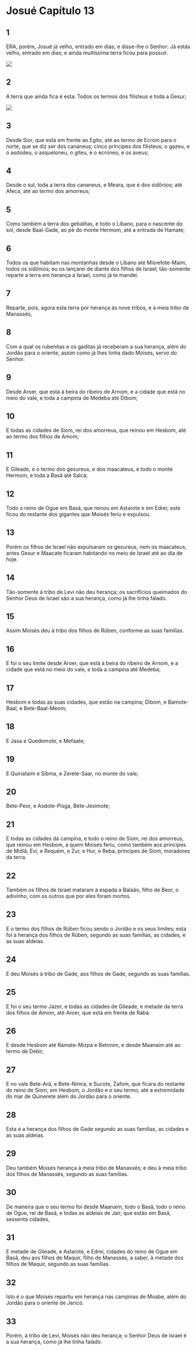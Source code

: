 # Josué Capítulo 13

## 1
ERA, porém, Josué já velho, entrado em dias; e disse-lhe o Senhor: Já estás velho, entrado em dias; e ainda muitíssima terra ficou para possuir.

![](../.img/Js/13/1-0.jpg)

## 2
A terra que ainda fica é esta: Todos os termos dos filisteus e toda a Gesur;

![](../.img/Js/13/2-0.jpg)

## 3
Desde Sior, que está em frente ao Egito, até ao termo de Ecrom para o norte, que se diz ser dos cananeus; cinco príncipes dos filisteus; o gazeu, e o asdodeu, o asqueloneu, o giteu, e o ecroneu, e os aveus;

## 4
Desde o sul, toda a terra dos cananeus, e Meara, que é dos sidônios; até Afeca, até ao termo dos amorreus;

## 5
Como também a terra dos gebalitas, e todo o Líbano, para o nascente do sol, desde Baal-Gade, ao pé do monte Hermom, até a entrada de Hamate;

## 6
Todos os que habitam nas montanhas desde o Líbano até Misrefote-Maim, todos os sidônios; eu os lançarei de diante dos filhos de Israel; tão-somente reparte a terra em herança a Israel, como já te mandei.

## 7
Reparte, pois, agora esta terra por herança às nove tribos, e à meia tribo de Manassés,

## 8
Com a qual os rubenitas e os gaditas já receberam a sua herança, além do Jordão para o oriente, assim como já lhes tinha dado Moisés, servo do Senhor.

## 9
Desde Aroer, que está à beira do ribeiro de Arnom, e a cidade que está no meio do vale, e toda a campina de Medeba até Dibom;

## 10
E todas as cidades de Siom, rei dos amorreus, que reinou em Hesbom, até ao termo dos filhos de Amom;

## 11
E Gileade, e o termo dos gesureus, e dos maacateus, e todo o monte Hermom, e toda a Basã até Salcá;

## 12
Todo o reino de Ogue em Basã, que reinou em Astarote e em Edrei; este ficou do restante dos gigantes que Moisés feriu e expulsou.

## 13
Porém os filhos de Israel não expulsaram os gesureus, nem os maacateus; antes Gesur e Maacate ficaram habitando no meio de Israel até ao dia de hoje.

## 14
Tão-somente à tribo de Levi não deu herança; os sacrifícios queimados do Senhor Deus de Israel são a sua herança, como já lhe tinha falado.

## 15
Assim Moisés deu à tribo dos filhos de Rúben, conforme as suas famílias.

## 16
E foi o seu limite desde Aroer, que está à beira do ribeiro de Arnom, e a cidade que está no meio do vale, e toda a campina até Medeba;

## 17
Hesbom e todas as suas cidades, que estão na campina; Dibom, e Bamote-Baal, e Bete-Baal-Meom;

## 18
E Jasa e Quedemote, e Mefaate;

## 19
E Quiriataim e Sibma, e Zerete-Saar, no monte do vale;

## 20
Bete-Peor, e Asdote-Pisga, Bete-Jesimote;

## 21
E todas as cidades da campina, e todo o reino de Siom, rei dos amorreus, que reinou em Hesbom, a quem Moisés feriu, como também aos príncipes de Midiã, Evi, e Requém, e Zur, e Hur, e Reba, príncipes de Siom, moradores da terra.

## 22
Também os filhos de Israel mataram à espada a Balaão, filho de Beor, o adivinho, com os outros que por eles foram mortos.

## 23
E o termo dos filhos de Rúben ficou sendo o Jordão e os seus limites; esta foi a herança dos filhos de Rúben, segundo as suas famílias, as cidades, e as suas aldeias.

## 24
E deu Moisés à tribo de Gade, aos filhos de Gade, segundo as suas famílias.

## 25
E foi o seu termo Jazer, e todas as cidades de Gileade, e metade da terra dos filhos de Amom, até Aroer, que está em frente de Rabá.

## 26
E desde Hesbom até Ramate-Mizpá e Betonim, e desde Maanaim até ao termo de Debir;

## 27
E no vale Bete-Arã, e Bete-Nimra, e Sucote, Zafom, que ficara do restante do reino de Siom, em Hesbom, o Jordão e o seu termo, até a extremidade do mar de Quinerete além do Jordão para o oriente.

## 28
Esta é a herança dos filhos de Gade segundo as suas famílias, as cidades e as suas aldeias.

## 29
Deu também Moisés herança à meia tribo de Manassés; e deu à meia tribo dos filhos de Manassés, segundo as suas famílias.

## 30
De maneira que o seu termo foi desde Maanaim, todo o Basã, todo o reino de Ogue, rei de Basã, e todas as aldeias de Jair, que estão em Basã, sessenta cidades,

## 31
E metade de Gileade, e Astarote, e Edrei, cidades do reino de Ogue em Basã, deu aos filhos de Maquir, filho de Manassés, a saber, à metade dos filhos de Maquir, segundo as suas famílias.

## 32
Isto é o que Moisés repartiu em herança nas campinas de Moabe, além do Jordão para o oriente de Jericó.

## 33
Porém, à tribo de Levi, Moisés não deu herança; o Senhor Deus de Israel é a sua herança, como já lhe tinha falado.

